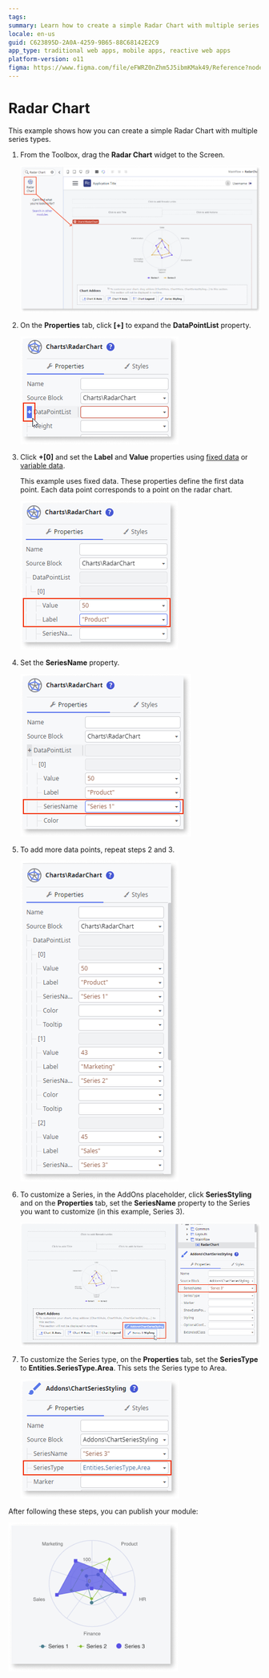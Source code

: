 ```yaml
---
tags:
summary: Learn how to create a simple Radar Chart with multiple series types. 
locale: en-us
guid: C623895D-2A0A-4259-9B65-88C68142E2C9
app_type: traditional web apps, mobile apps, reactive web apps
platform-version: o11
figma: https://www.figma.com/file/eFWRZ0nZhm5J5ibmKMak49/Reference?node-id=2534:4614
---
```


# Radar Chart

This example shows how you can create a simple Radar Chart with multiple series types.

1. From the Toolbox, drag the **Radar Chart** widget to the Screen.

    ![Drag the Radar Chart widget to the screen ](images/chartradardrag-ss.png)

1. On the **Properties** tab, click **[+]** to expand the **DataPointList** property.

    ![Expand the Data Point List property](images/chartradar-expand-ss.png)

1. Click **+[0]** and set the **Label** and **Value** properties using [fixed data](chart-data-v2.md#populate-your-chart-with-fixed-data) or [variable data](chart-data-v2.md#populate-your-chart-with-variable-data). 

    This example uses fixed data. These properties define the first data point. Each data point corresponds to a point on the radar chart.  

    ![Set the data point](images/chartradar-datapoint-ss.png)

1. Set the **SeriesName** property.

    ![Set the series name](images/chartradar-seriesname-ss.png)

1. To add more data points, repeat steps 2 and 3. 

    ![Add more data points](images/chartradar-extra-datapoints-ss.png)

1. To customize a Series, in the AddOns placeholder, click **SeriesStyling** and on the **Properties** tab, set the **SeriesName** property to the Series you want to customize (in this example, Series 3).

    ![Customize the Series](images/chartradar-customize-series-ss.png)

1. To customize the Series type, on the **Properties** tab, set the **SeriesType** to **Entities.SeriesType.Area**. This sets the Series type to Area.  

    ![Set the Series type](images/chartradar-series-type-ss.png)

After following these steps, you can publish your module:

![Result](images/chartradar-result.png)

